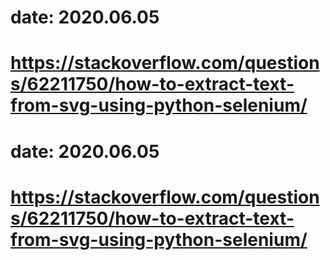 # date: 2020.06.05
# https://stackoverflow.com/questions/62211750/how-to-extract-text-from-svg-using-python-selenium/
# date: 2020.06.05
# https://stackoverflow.com/questions/62211750/how-to-extract-text-from-svg-using-python-selenium/
